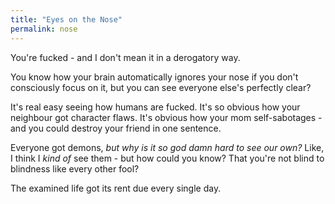 ```yaml
---
title: "Eyes on the Nose"
permalink: nose
---
```


You're fucked - and I don't mean it in a derogatory way.

You know how your brain automatically ignores your nose if you don't consciously focus on it, but you can see everyone else's perfectly clear?

It's real easy seeing how humans are fucked. It's so obvious how your neighbour got character flaws. It's obvious how your mom self-sabotages - and you could destroy your friend in one sentence.

Everyone got demons, *but why is it so god damn hard to see our own?* Like, I think I *kind of* see them - but how could you know? That you're not blind to blindness like every other fool?

The examined life got its rent due every single day.
